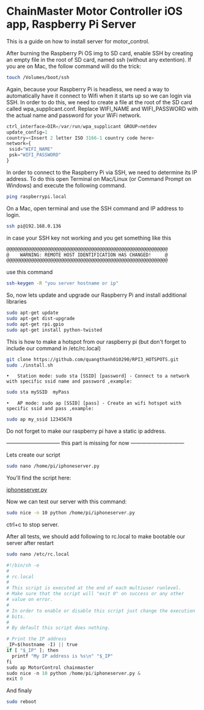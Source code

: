 # ChainMaster Motor Controller iOS app, Raspberry Pi Server

This is a guide on how to install server for motor_control.

After burning the Raspberry Pi OS img to SD card, enable SSH by creating an empty file in the root of SD card, named ssh (without any extention). If you are on Mac, the follow command will do the trick:

```bash
touch /Volumes/boot/ssh
```

Again, because your Raspberry Pi is headless, we need a way to automatically have it connect to Wifi when it starts up so we can login via SSH. In order to do this, we need to create a file at the root of the SD card called wpa_supplicant.conf. Replace WIFI_NAME and WIFI_PASSWORD with the actual name and password for your WiFi network.

```python
ctrl_interface=DIR=/var/run/wpa_supplicant GROUP=netdev
update_config=1
country=<Insert 2 letter ISO 3166-1 country code here>
network={
 ssid="WIFI_NAME"
 psk="WIFI_PASSWORD"
}
```

In order to connect to the Raspberry Pi via SSH, we need to determine its IP address. To do this open Terminal on Mac/Linux (or Command Prompt on Windows) and  execute the following command.

```bash
ping raspberrypi.local
```
On a Mac, open terminal and use the SSH command and IP address to login.

```bash
ssh pi@192.168.0.136
```

 in case your SSH key not working and you get something like this

```bash
@@@@@@@@@@@@@@@@@@@@@@@@@@@@@@@@@@@@@@@@@@@@@@@@@@@@@@@@@@@
@    WARNING: REMOTE HOST IDENTIFICATION HAS CHANGED!     @
@@@@@@@@@@@@@@@@@@@@@@@@@@@@@@@@@@@@@@@@@@@@@@@@@@@@@@@@@@@
```

 use this command

```bash
ssh-keygen -R "you server hostname or ip"
```

So, now lets update and upgrade our Raspberry Pi and install additional libraries
```bash
sudo apt-get update
sudo apt-get dist-upgrade
sudo apt-get rpi.gpio
sudo apt-get install python-twisted
```

This is how to make a hotspot from our raspberry pi (but don't forget to include our command in /etc/rc.local)

```bash
git clone https://github.com/quangthanh010290/RPI3_HOTSPOTS.git
sudo ./install.sh
```
	•	Station mode: sudo sta [SSID] [password] - Connect to a network with specific ssid name and password ,example:
```bash
sudo sta mySSID  myPass
```
	•	AP mode: sudo ap [SSID] [pass] - Create an wifi hotspot with specific ssid and pass ,example:
```bash
sudo ap my_ssid 12345678
```

Do not forget to make our raspberry pi have a static ip address.

—————————— this part is missing for now ——————————

Lets create our script

```bash
sudo nano /home/pi/iphoneserver.py
```

You'll find the script here:

[iphoneserver.py](iphoneserver.py)


Now we can test our server with this command:
```bash
sudo nice -n 10 python /home/pi/iphoneserver.py
```

ctrl+c to stop server.

After all tests, we should add following to rc.local to make bootable our server after restart

```bash
sudo nano /etc/rc.local
```
```python
#!/bin/sh -e
#
# rc.local
#
# This script is executed at the end of each multiuser runlevel.
# Make sure that the script will "exit 0" on success or any other
# value on error.
#
# In order to enable or disable this script just change the execution
# bits.
#
# By default this script does nothing.

# Print the IP address
_IP=$(hostname -I) || true
if [ "$_IP" ]; then
  printf "My IP address is %s\n" "$_IP"
fi
sudo ap MotorControl chainmaster
sudo nice -n 10 python /home/pi/iphoneserver.py &
exit 0
```

And finaly
```bash
sudo reboot
```